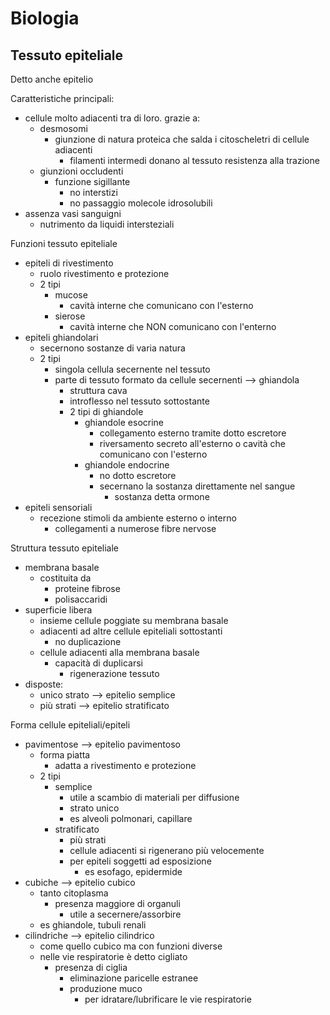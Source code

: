# Biologia
## Tessuto epiteliale

Detto anche epitelio

Caratteristiche principali:
- cellule molto adiacenti tra di loro. grazie a:
  - desmosomi
    - giunzione di natura proteica che salda i citoscheletri di cellule adiacenti
      - filamenti intermedi donano al tessuto resistenza alla trazione
  - giunzioni occludenti
    - funzione sigillante
      - no interstizi
      - no passaggio molecole idrosolubili
- assenza vasi sanguigni
  - nutrimento da liquidi intersteziali

Funzioni tessuto epiteliale
- epiteli di rivestimento
  - ruolo rivestimento e protezione
  - 2 tipi
    - mucose
      - cavità interne che comunicano con l'esterno
    - sierose
      - cavità interne che NON comunicano con l'enterno
- epiteli ghiandolari
  - secernono sostanze di varia natura
  - 2 tipi
    - singola cellula secernente nel tessuto
    - parte di tessuto formato da cellule secernenti --> ghiandola
      - struttura cava
      - introflesso nel tessuto sottostante
      - 2 tipi di ghiandole
        - ghiandole esocrine
           - collegamento esterno tramite dotto escretore
           - riversamento secreto all'esterno o cavità che comunicano con l'esterno
        - ghiandole endocrine
          - no dotto escretore
          - secernano la sostanza direttamente nel sangue
            - sostanza detta ormone
- epiteli sensoriali
  - recezione stimoli da ambiente esterno o interno
    - collegamenti a numerose fibre nervose

Struttura tessuto epiteliale
- membrana basale
  - costituita da
    - proteine fibrose
    - polisaccaridi
- superficie libera
  - insieme cellule poggiate su membrana basale
  - adiacenti ad altre cellule epiteliali sottostanti
    - no duplicazione
  - cellule adiacenti alla membrana basale
    - capacità di duplicarsi
      - rigenerazione tessuto
- disposte:
  - unico strato --> epitelio semplice
  - più strati --> epitelio stratificato

Forma cellule epiteliali/epiteli
- pavimentose --> epitelio pavimentoso
  - forma piatta
    - adatta a rivestimento e protezione
  - 2 tipi
    - semplice
      - utile a scambio di materiali per diffusione
      - strato unico
      - es alveoli polmonari, capillare
    - stratificato
      - più strati
      - cellule adiacenti si rigenerano più velocemente
      - per epiteli soggetti ad esposizione
        - es esofago, epidermide
- cubiche --> epitelio cubico
  - tanto citoplasma
    - presenza maggiore di organuli
      - utile a secernere/assorbire
  - es ghiandole, tubuli renali
- cilindriche --> epitelio cilindrico
  - come quello cubico ma con funzioni diverse
  - nelle vie respiratorie è detto cigliato
    - presenza di ciglia
      - eliminazione paricelle estranee
      - produzione muco
        - per idratare/lubrificare le vie respiratorie

